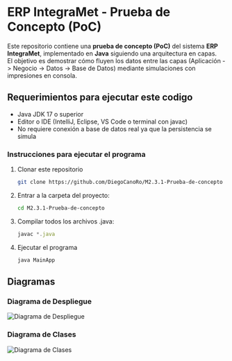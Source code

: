 


# ERP IntegraMet - Prueba de Concepto (PoC)

Este repositorio contiene una **prueba de concepto (PoC)** del sistema **ERP IntegraMet**, implementado en **Java** siguiendo una arquitectura en capas.  
El objetivo es demostrar cómo fluyen los datos entre las capas (Aplicación -> Negocio -> Datos -> Base de Datos) mediante simulaciones con impresiones en consola.


## Requerimientos para ejecutar este codigo
- Java JDK 17 o superior
- Editor o IDE (IntelliJ, Eclipse, VS Code o terminal con javac)
- No requiere conexión a base de datos real ya que la persistencia se simula

### Instrucciones para ejecutar el programa

1. Clonar este repositorio
   ```sh
   git clone https://github.com/DiegoCanoRo/M2.3.1-Prueba-de-concepto
   ```
2. Entrar a la carpeta del proyecto:
   ```sh
   cd M2.3.1-Prueba-de-concepto
   ```
3. Compilar todos los archivos .java:
   ```js
   javac *.java
   ```
5. Ejecutar el programa
   ```sh
   java MainApp
   ```


## Diagramas

### Diagrama de Despliegue
![Diagrama de Despliegue](https://www.plantuml.com/plantuml/png/RP51JWCn34NtSmghgxBW0YnGeI34eX82SG0hCPLHnexip89pSGGkXY5CDRHTHNRU__AtDzxGsZIM0LDJWrUVq5Y7lnSkhs67B3UrmXNSlrEQWWUiXHCc_lgKOVuESbkOf56GMwF0Kg-No1DbpdeWwc-v11x86wjqpWEifeaShNVMNN4n7747wsUgwXnHFaAxZn3vH7e4zfIh5nwdqZF1xTqgr8_YP3znZVRipHJMrLZQMOTpeszLtjZ6RdeoyR_LzkuSTh6ImEQZ1BPJRuO6ZeKp0Waa5TU2muOannc_0G00)

### Diagrama de Clases
![Diagrama de Clases](https://www.plantuml.com/plantuml/png/RLAnJiCm5Dpp5HuJGNw00HKnC84Gi246rtuDbXmxUduPKCM_4tfs8wVjuhvxT_VkfEoIQ9Pvz8tnEYNrh5ruc2PrRDJokncNiNqNTc7u_5AQXzGrlqtcFdf7GIXpUnT4EPj1G52g4CSzrn0VJ3LRnsICYm5tiqkxUDugKBPl1-P0ydAoRpjrbrThn5UopiOw8J0WfOAvalf0vbjN22NHHMdZlFUa98hsI09VHCw-bzaXMxE3YF3v_tdtyUzzsa2rrdgY92u6N4ob7iOtcc9o4lb7JHi0pXD7Gqapw2sURZM_i3b2DyoQxJLP-MRw_hvqg31GAwWkqDGZHDli0AeZEmfs7lqV)

